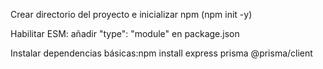 Crear directorio del proyecto e inicializar npm (npm init -y)

Habilitar ESM: añadir "type": "module" en package.json

Instalar dependencias básicas:npm install express prisma @prisma/client

